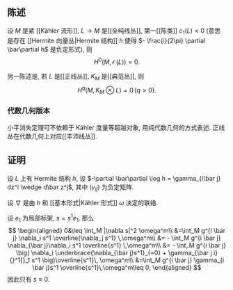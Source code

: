 
## 陈述

设 $M$ 是紧 [[Kähler 流形]], $L\to M$ 是[[全纯线丛]], 第一[[陈类]] $c_1(L) <0$ (意思是存在 [[Hermite 向量丛|Hermite 结构]] $h$ 使得 $- \frac{i}{2\pi} \partial \bar\partial h$ 是负定形式), 则
$$
H^0 (M, \mathcal O(L)) = 0.
$$

另一陈述是, 若 $L$ 是[[正线丛]], $K_M$ 是[[典范丛]], 则
$$
H^q(M, K_M \otimes L) = 0\, (q>0).
$$

### 代数几何版本

小平消失定理可不依赖于 Kähler 度量等超越对象, 用纯代数几何的方式表述. 正线丛在代数几何上对应[[丰沛线丛]].

## 证明

设 $L$ 上有 Hermite 结构 $h$, 设 $-\partial \bar\partial \log h = \gamma_{i\bar j} dz^i \wedge d\bar z^j$, 其中 $(\gamma_{i \bar j})$ 为负定矩阵.

设 $\nabla$ 是由 $h$ 和 [[基本形式|Kähler 形式]] $\omega$ 决定的联络.

设 $e_1$ 为局部标架, $s = s^1 e_1$. 那么
$$
\begin{aligned}
	0&\leq \int_M |\nabla s|^2 \omega^m\\
	&=\int_M g^{i \bar j} \nabla_i s^1 \overline{\nabla_j s^1} \,\omega^m\\
	&= - \int_M g^{i \bar j} \nabla_{\bar j}\nabla_i s^1 \overline{s^1} \,\omega^m\\
	&= - \int_M g^{i \bar j}
	\big( \nabla_i \underbrace{\nabla_{\bar j}s^1}_{=0} + \gamma_{\bar j i}{}^1{}_1 s^1 \big)\overline{s^1}\, \omega^m\\
	&=\int_M g^{i \bar j} \gamma_{i \bar j}s^1 \overline{s^1}\,\omega^m\leq 0,
\end{aligned}
$$
因此只有 $s \equiv 0$.